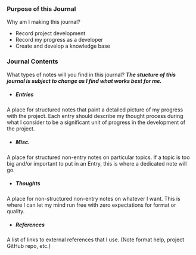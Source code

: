 ### Purpose of this Journal

Why am I making this journal?

* Record project development
* Record my progress as a developer
* Create and develop a knowledge base

### Journal Contents

What types of notes will you find in this journal?
_**The stucture of this journal is subject to change as I find what works best for me.**_

* ##### Entries
A place for structured notes that paint a detailed picture of my progress with the project. Each entry should describe my thought process during what I consider to be a significant unit of progress in the development of the project.

* ##### Misc.
A place for structured non-entry notes on particular topics. If a topic is too big and/or important to put in an Entry, this is where a dedicated note will go.

* ##### Thoughts
A place for non-structured non-entry notes on whatever I want. This is where I can let my mind run free with zero expectations for format or quality.

* ##### References
A list of links to external references that I use. 
(Note format help, project GitHub repo, etc.)
